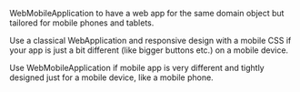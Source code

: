 WebMobileApplication to have a web app for the same domain object but tailored for mobile phones and tablets. 

Use a classical WebApplication and responsive design with a mobile CSS if your app is just a bit different (like bigger buttons etc.) on a mobile device. 

Use WebMobileApplication if mobile app is very different and tightly designed just for a mobile device, like a mobile phone.

